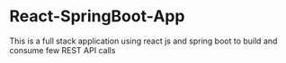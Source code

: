 # React-SpringBoot-App
This is a full stack application using react js and spring boot to build and consume few REST API calls
